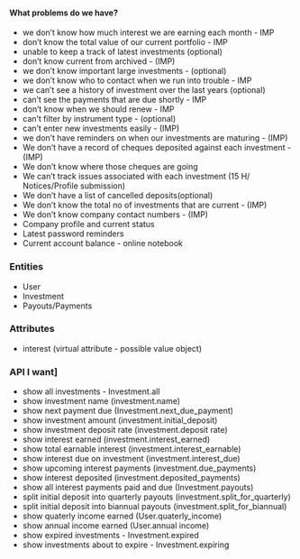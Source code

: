 #### What problems do we have?


- we don’t know how much interest we are earning each month - IMP
- don’t know the total value of our current portfolio - IMP
- unable to keep a track of latest investments (optional)
- don’t know current from archived - (IMP)
- we don’t know important large investments - (optional)
- we don’t know who to contact when we run into trouble - IMP
- we can’t see a history of investment over the last years (optional)
- can’t see the payments that are due shortly - IMP
- don’t know when we should renew - IMP
- can’t filter by instrument type - (optional)
- can’t enter new investments easily - (IMP)
- we don’t have reminders on when our investments are maturing - (IMP)
- We don’t have a record of cheques deposited against each investment - (IMP)
- We don’t know where those cheques are going
- We can’t track issues associated with each investment (15 H/ Notices/Profile submission)
- We don’t have a list of cancelled deposits(optional)
- We don’t know the total no of investments that are current - (IMP)
- We don’t know company contact numbers - (IMP)
- Company profile and current status
- Latest password reminders
- Current account balance - online notebook

### Entities
- User
- Investment
- Payouts/Payments


### Attributes
- interest (virtual attribute - possible value object)

### API I want]
- show all investments - Investment.all
- show investment name (investment.name)
- show next payment due (Investment.next_due_payment)
- show investment amount (investment.initial_deposit)
- show investment deposit rate (investment.deposit rate)
- show interest earned (investment.interest_earned)
- show total earnable interest (investment.interest_earnable)
- show interest due on investment (investment.interest_due)
- show upcoming interest payments (investment.due_payments)
- show interest deposited (investment.deposited_payments)
- show all interest payments paid and due (Investment.payouts)
- split initial deposit into quarterly payouts (investment.split_for_quarterly)
- split initial deposit into biannual payouts (investment.split_for_biannual)
- show quaterly income earned (User.quaterly_income)
- show annual income earned (User.annual income)
- show expired investments - Investment.expired
- show investments about to expire - Investment.expiring









